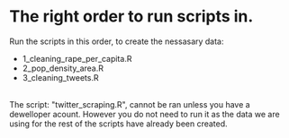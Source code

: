 # The right order to run scripts in.

Run the scripts in this order, to create the nessasary data:
- 1_cleaning_rape_per_capita.R
- 2_pop_density_area.R
- 3_cleaning_tweets.R


<br>
The script: "twitter_scraping.R", cannot be ran unless you have a dewelloper acount. However you do not need to run it as the data we are using for the rest of the scripts have already been created.
